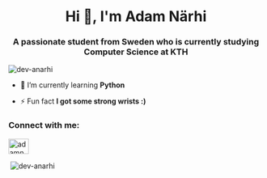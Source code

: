 <h1 align="center">Hi 👋, I'm Adam Närhi</h1>
<h3 align="center">A passionate student from Sweden who is currently studying Computer Science at KTH</h3>

<p align="left"> <img src="https://komarev.com/ghpvc/?username=dev-anarhi&label=Profile%20views&color=0e75b6&style=flat" alt="dev-anarhi" /> </p>

- 🌱 I’m currently learning **Python**

- ⚡ Fun fact **I got some strong wrists :)**

<h3 align="left">Connect with me:</h3>
<p align="left">
<a href="https://linkedin.com/in/adamnärhi" target="blank"><img align="center" src="https://raw.githubusercontent.com/rahuldkjain/github-profile-readme-generator/master/src/images/icons/Social/linked-in-alt.svg" alt="adamnärhi" height="30" width="40" /></a>
</p>

<p>&nbsp;<img align="center" src="https://github-readme-stats.vercel.app/api?username=dev-anarhi&show_icons=true&theme=dracula&locale=en" alt="dev-anarhi" /></p>

